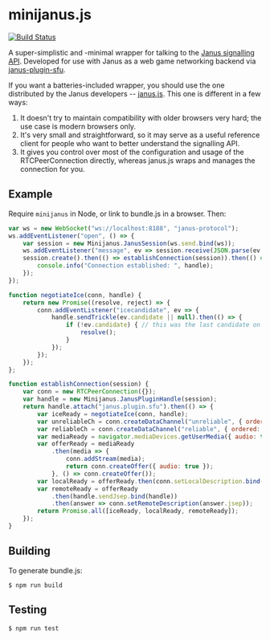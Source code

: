 # minijanus.js

[![Build Status](https://travis-ci.org/mquander/minijanus.js.svg?branch=master)](https://travis-ci.org/mquander/minijanus.js)

A super-simplistic and -minimal wrapper for talking to the [Janus signalling API][api-docs]. Developed for use with
Janus as a web game networking backend via [janus-plugin-sfu][].

If you want a batteries-included wrapper, you should use the one distributed by the Janus developers --
[janus.js][]. This one is different in a few ways:

1. It doesn't try to maintain compatibility with older browsers very hard; the use case is modern browsers only.
2. It's very small and straightforward, so it may serve as a useful reference client for people who want to better
   understand the signalling API.
3. It gives you control over most of the configuration and usage of the RTCPeerConnection directly, whereas janus.js
   wraps and manages the connection for you.

[api-docs]: https://janus.conf.meetecho.com/docs/rest.html
[janus.js]: https://github.com/meetecho/janus-gateway/blob/master/html/janus.js
[janus-plugin-sfu]: https://github.com/mquander/janus-plugin-sfu

## Example

Require `minijanus` in Node, or link to bundle.js in a browser. Then:

```javascript
var ws = new WebSocket("ws://localhost:8188", "janus-protocol");
ws.addEventListener("open", () => {
    var session = new Minijanus.JanusSession(ws.send.bind(ws));
    ws.addEventListener("message", ev => session.receive(JSON.parse(ev.data)));
    session.create().then(() => establishConnection(session)).then(() => {
        console.info("Connection established: ", handle);
    });
});

function negotiateIce(conn, handle) {
    return new Promise((resolve, reject) => {
        conn.addEventListener("icecandidate", ev => {
            handle.sendTrickle(ev.candidate || null).then(() => {
                if (!ev.candidate) { // this was the last candidate on our end and now they received it
                    resolve();
                }
            });
        });
    });
};

function establishConnection(session) {
    var conn = new RTCPeerConnection({});
    var handle = new Minijanus.JanusPluginHandle(session);
    return handle.attach("janus.plugin.sfu").then(() => {
        var iceReady = negotiateIce(conn, handle);
        var unreliableCh = conn.createDataChannel("unreliable", { ordered: false, maxRetransmits: 0 });
        var reliableCh = conn.createDataChannel("reliable", { ordered: true });
        var mediaReady = navigator.mediaDevices.getUserMedia({ audio: true });
        var offerReady = mediaReady
            .then(media => {
                conn.addStream(media);
                return conn.createOffer({ audio: true });
            }, () => conn.createOffer());
        var localReady = offerReady.then(conn.setLocalDescription.bind(conn));
        var remoteReady = offerReady
            .then(handle.sendJsep.bind(handle))
            .then(answer => conn.setRemoteDescription(answer.jsep));
        return Promise.all([iceReady, localReady, remoteReady]);
    });
}
```

## Building

To generate bundle.js:

```
$ npm run build
```

## Testing

```
$ npm run test
```
